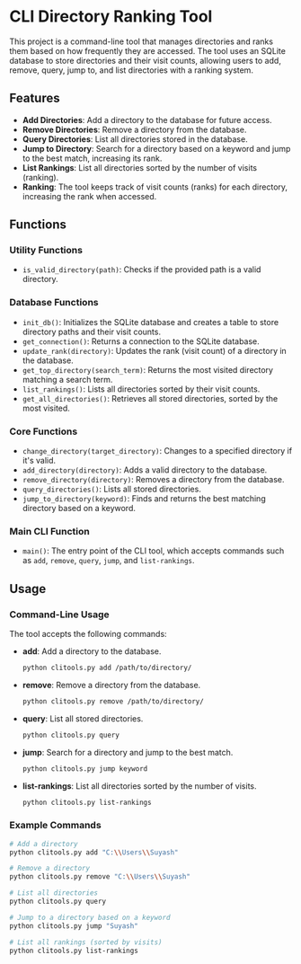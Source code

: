 # CLI Directory Ranking Tool

This project is a command-line tool that manages directories and ranks them based on how frequently they are accessed. The tool uses an SQLite database to store directories and their visit counts, allowing users to add, remove, query, jump to, and list directories with a ranking system.

## Features

- **Add Directories**: Add a directory to the database for future access.
- **Remove Directories**: Remove a directory from the database.
- **Query Directories**: List all directories stored in the database.
- **Jump to Directory**: Search for a directory based on a keyword and jump to the best match, increasing its rank.
- **List Rankings**: List all directories sorted by the number of visits (ranking).
- **Ranking**: The tool keeps track of visit counts (ranks) for each directory, increasing the rank when accessed.

## Functions

### Utility Functions

- `is_valid_directory(path)`: Checks if the provided path is a valid directory.

### Database Functions

- `init_db()`: Initializes the SQLite database and creates a table to store directory paths and their visit counts.
- `get_connection()`: Returns a connection to the SQLite database.
- `update_rank(directory)`: Updates the rank (visit count) of a directory in the database.
- `get_top_directory(search_term)`: Returns the most visited directory matching a search term.
- `list_rankings()`: Lists all directories sorted by their visit counts.
- `get_all_directories()`: Retrieves all stored directories, sorted by the most visited.

### Core Functions

- `change_directory(target_directory)`: Changes to a specified directory if it's valid.
- `add_directory(directory)`: Adds a valid directory to the database.
- `remove_directory(directory)`: Removes a directory from the database.
- `query_directories()`: Lists all stored directories.
- `jump_to_directory(keyword)`: Finds and returns the best matching directory based on a keyword.

### Main CLI Function

- `main()`: The entry point of the CLI tool, which accepts commands such as `add`, `remove`, `query`, `jump`, and `list-rankings`.

## Usage

### Command-Line Usage

The tool accepts the following commands:

- **add**: Add a directory to the database.
    ```bash
    python clitools.py add /path/to/directory/
    ```

- **remove**: Remove a directory from the database.
    ```bash
    python clitools.py remove /path/to/directory/
    ```

- **query**: List all stored directories.
    ```bash
    python clitools.py query
    ```

- **jump**: Search for a directory and jump to the best match.
    ```bash
    python clitools.py jump keyword
    ```

- **list-rankings**: List all directories sorted by the number of visits.
    ```bash
    python clitools.py list-rankings
    ```

### Example Commands

```bash
# Add a directory
python clitools.py add "C:\\Users\\Suyash"

# Remove a directory
python clitools.py remove "C:\\Users\\Suyash"

# List all directories
python clitools.py query

# Jump to a directory based on a keyword
python clitools.py jump "Suyash"

# List all rankings (sorted by visits)
python clitools.py list-rankings
